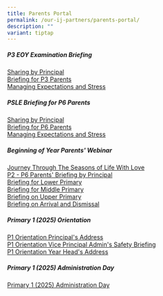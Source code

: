 ```yaml
---
title: Parents Portal
permalink: /our-ij-partners/parents-portal/
description: ""
variant: tiptap
---
```

<h5><strong>P3 EOY Examination Briefing</strong></h5>
<p><a href="/files/CHIJ_KCP_2025_P3_Assessment_Briefing.pdf" rel="noopener nofollow" target="_blank">Sharing by Principal</a>
<br><a href="/files/P3_End_of_Year_Examination_Admin___Logistics__Mrs_Tracey_Hoa_.pdf" rel="noopener nofollow" target="_blank">Briefing for P3 Parents</a>
<br><a href="/files/Stress_Not__Manage_Well_v2_2.pdf" rel="noopener nofollow" target="_blank">Managing Expectations and Stress</a>
</p>
<h5><strong>PSLE Briefing for P6 Parents</strong></h5>
<p><a href="/files/SHARING_BY_PRINCIPAL_P6_Parents_Briefing.pdf" rel="noopener nofollow" target="_blank">Sharing by Principal</a>
<br><a href="/files/BRIEFING_FOR_P6_PARENTS_YH_SLIDES.pdf" rel="noopener nofollow" target="_blank">Briefing for P6 Parents</a>
<br><a href="/files/Sharing_with_P6_Parents___Managing_Expectations_and_Stress.pdf" rel="noopener nofollow" target="_blank">Managing Expectations and Stress</a>
</p>
<p></p>
<h5><strong>Beginning of Year Parents' Webinar</strong></h5>
<p><a href="/files/BOY Webinar 2025/Journey_Through_The_Seasons_of_Life_With_Love_2025.pdf" rel="noopener nofollow" target="_blank">Journey Through The Seasons of Life With Love</a>
<br><a href="/files/BOY Webinar 2025/P2___P6_Principal_Parents_Briefing_2025_compressed__2_.pdf" rel="noopener nofollow" target="_blank">P2 - P6 Parents' Briefing by Principal</a>
<br><a href="/files/BOY Webinar 2025/P2_BOY_YH_Briefing_for_Parents_2025.pdf" rel="noopener nofollow" target="_blank">Briefing for Lower Primary</a>
<br><a href="/files/BOY Webinar 2025/P3___P4_BOY_YH_Briefing_for_Parents_2025.pdf" rel="noopener nofollow" target="_blank">Briefing for Middle Primary</a>
<br><a href="/files/BOY Webinar 2025/P5___P6_BOY_YH_Briefing_for_Parents_2025.pdf" rel="noopener nofollow" target="_blank">Briefing on Upper Primary</a>
<br><a href="/files/BOY Webinar 2025/P1___P6_Arrival___Dismissal_Brief_2025.pdf" rel="noopener nofollow" target="_blank">Briefing on Arrival and Dismissal</a>
</p>
<h5><strong>Primary 1 (2025) Orientation</strong></h5>
<p><a href="/files/Parents Portal/P1_Orientation_2024_Principal_s_Addressv2.pdf" rel="noopener nofollow" target="_blank">P1 Orientation Principal's Address</a>
<br><a href="/files/Parents Portal/P1_Orientation_2024_Safety_Brief_VPAdmin.pdf" rel="noopener nofollow" target="_blank">P1 Orientation Vice Principal Admin's Safety Briefing</a>
<br><a href="/files/Parents Portal/P1Orientation_2024_YH_Address.pdf" rel="noopener nofollow" target="_blank">P1 Orientation Year Head's Address</a>
</p>
<h5><strong>Primary 1 (2025) Administration Day</strong></h5>
<p><a href="/files/P1 Admin Day 2025/2025_P1_Admin_Day_Annex_A.pdf" rel="noopener nofollow" target="_blank">Primary 1 (2025) Administration Day</a>
</p>
<h4></h4>
<h4></h4>
<p></p>